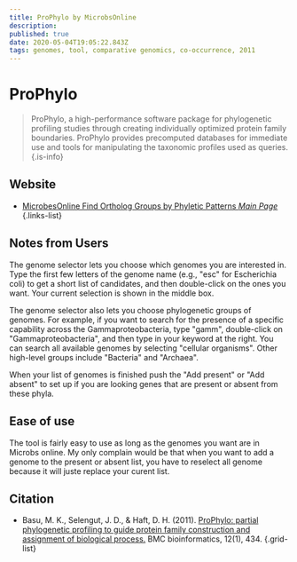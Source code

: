 ```yaml
---
title: ProPhylo by MicrobsOnline
description: 
published: true
date: 2020-05-04T19:05:22.843Z
tags: genomes, tool, comparative genomics, co-occurrence, 2011
---
```


# ProPhylo
> ProPhylo, a high-performance software package for phylogenetic profiling studies through creating individually optimized protein family boundaries. ProPhylo provides precomputed databases for immediate use and tools for manipulating the taxonomic profiles used as queries.
{.is-info}

## Website
- [MicrobesOnline Find Ortholog Groups by Phyletic Patterns *Main Page*](http://www.microbesonline.org/cgi-bin/matchphyloprofile.cgi)
{.links-list}

## Notes from Users
The genome selector lets you choose which genomes you are interested in. Type the first few letters of the genome name (e.g., "esc" for Escherichia coli) to get a short list of candidates, and then double-click on the ones you want. Your current selection is shown in the middle box.

The genome selector also lets you choose phylogenetic groups of genomes. For example, if you want to search for the presence of a specific capability across the Gammaproteobacteria, type "gamm", double-click on "Gammaproteobacteria", and then type in your keyword at the right. You can search all available genomes by selecting "cellular organisms". Other high-level groups include "Bacteria" and "Archaea".

When your list of genomes is finished push the "Add present" or "Add absent" to set up if you are looking genes that are present or absent from these phyla. 

## Ease of use
The tool is fairly easy to use as long as the genomes you want are in Microbs online. My only complain would be that when you want to add a genome to the present or absent list, you have to reselect all genome because it will juste replace your curent list.

## Citation
- Basu, M. K., Selengut, J. D., & Haft, D. H. (2011). [ProPhylo: partial phylogenetic profiling to guide protein family construction and assignment of biological process.](https://bmcbioinformatics.biomedcentral.com/articles/10.1186/1471-2105-12-434) BMC bioinformatics, 12(1), 434.
{.grid-list}